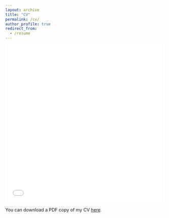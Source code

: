 ```yaml
---
layout: archive
title: "CV"
permalink: /cv/
author_profile: true
redirect_from:
  - /resume
---
```


<iframe src="/files/paper1.pdf" width="100%" height="500" frameborder="no" border="0" marginwidth="0" marginheight="0"></iframe>

You can download a PDF copy of my CV [here](/files/paper1.pdf).

